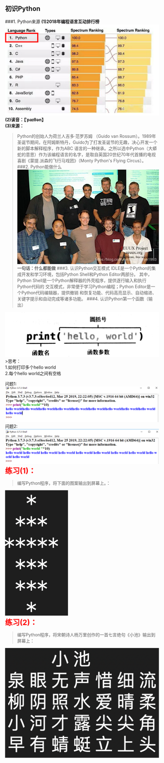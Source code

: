 ## 初识Python
###1. Python来源
**(1)2018年编程语言互动排行榜** <br>
<img src="../images/rank.png" alt=""> <br>
**(2)读音：【ˈpaɪθən】** <br>
**(3)来源：**
>Python的创始人为荷兰人吉多·范罗苏姆 （Guido van Rossum）。1989年圣诞节期间，在阿姆斯特丹，Guido为了打发圣诞节的无趣，决心开发一个新的脚本解释程序，作为ABC 语言的一种继承。之所以选中Python（大蟒蛇的意思）作为该编程语言的名字，是取自英国20世纪70年代首播的电视喜剧《蒙提.派森的飞行马戏团》（Monty Python's Flying Circus）。
###2. Python能做什么
<img src="../images/gudio.png" alt=""> <br>
**一句话：什么都能做**
###3. 认识Python交互模式
>IDLE是一个Python的集成开发和学习环境，包括Python Shell和Python Editor两部分。
其中，Python Shell是一个Python解释器的外壳程序，提供逐行输入和执行Python代码的
交互模式，非常便于学习Python编程；Python Editor是一个Python代码编辑器，提供撤销
和恢复功能、代码高亮显示、自动缩进、关键字提示和自动完成等诸多功能。
###4. 认识Python第一个函数（输出）
<img src="../images/print.jpeg" alt="">
>思考：<br>
1.如何打印多个hello world <br>
2.每个hello world之间有空格

问题1: <br>
<img src="../images/p1.png" alt=""> <br>
问题2: <br>
<img src="../images/p2.png" alt="">
<font style="font-size: 24px;color: red;font-weight: 700">练习(1)：</font><br/>
>编写Python程序，将下面的图案输出到屏幕上。：<br>

<img src="../images/xh.png" alt=""><br>
<font style="font-size: 24px;color: red;font-weight: 700">练习(2)：</font><br/>
>编写Python程序，将宋朝诗人杨万里创作的一首七言绝句《小池》输出到屏幕上：<br>

<img src="../images/shi.png" alt="">






